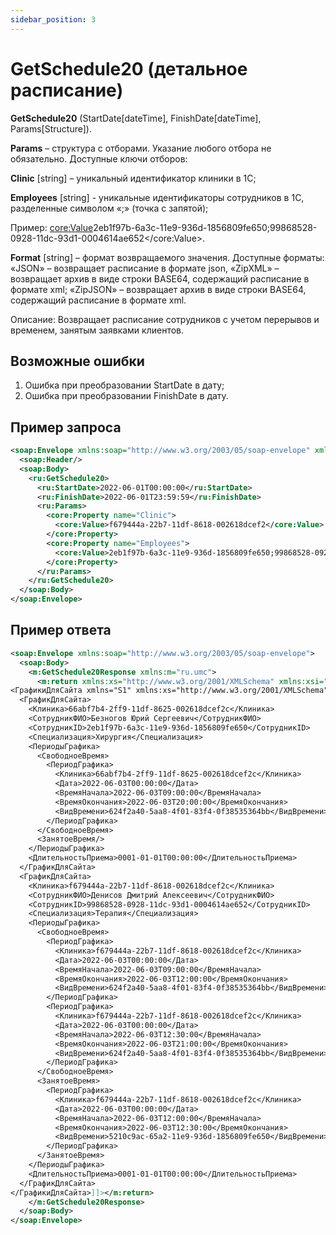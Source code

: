 ```yaml
---
sidebar_position: 3
---
```


# GetSchedule20 (детальное расписание)

**GetSchedule20** (StartDate[dateTime], FinishDate[dateTime], Params[Structure]).

**Params** – структура с отборами. Указание любого отбора не обязательно. Доступные ключи отборов:

**Clinic** [string] – уникальный идентификатор клиники в 1С;

**Employees** [string] - уникальные идентификаторы сотрудников в 1С, разделенные символом «;» (точка с запятой);

Пример: <core:Value>2eb1f97b-6a3c-11e9-936d-1856809fe650;99868528-0928-11dc-93d1-0004614ae652</core:Value>.

**Format** [string] – формат возвращаемого значения. Доступные форматы: «JSON» – возвращает расписание в формате json, «ZipXML» – возвращает архив в виде строки BASE64, содержащий расписание в формате xml; «ZipJSON» – возвращает архив в виде строки BASE64, содержащий расписание в формате xml.

Описание: Возвращает расписание сотрудников с учетом перерывов и временем, занятым заявками клиентов.

## Возможные ошибки

1. Ошибка при преобразовании StartDate в дату;
2. Ошибка при преобразовании FinishDate в дату.

## Пример запроса

```xml
<soap:Envelope xmlns:soap="http://www.w3.org/2003/05/soap-envelope" xmlns:ru="ru.umc" xmlns:core="http://v8.1c.ru/8.1/data/core">
  <soap:Header/>
  <soap:Body>
    <ru:GetSchedule20>
      <ru:StartDate>2022-06-01T00:00:00</ru:StartDate>
      <ru:FinishDate>2022-06-01T23:59:59</ru:FinishDate>
      <ru:Params>
        <core:Property name="Clinic">
          <core:Value>f679444a-22b7-11df-8618-002618dcef2</core:Value>
        </core:Property>
        <core:Property name="Employees">
          <core:Value>2eb1f97b-6a3c-11e9-936d-1856809fe650;99868528-0928-11dc-93d1-0004614ae652</core:Value>
        </core:Property>
      </ru:Params>
    </ru:GetSchedule20>
  </soap:Body>
</soap:Envelope>
```

## Пример ответа

```xml
<soap:Envelope xmlns:soap="http://www.w3.org/2003/05/soap-envelope">
  <soap:Body>
    <m:GetSchedule20Response xmlns:m="ru.umc">
      <m:return xmlns:xs="http://www.w3.org/2001/XMLSchema" xmlns:xsi="http://www.w3.org/2001/XMLSchema-instance"><![CDATA[<?xml version="1.0"?>
<ГрафикиДляСайта xmlns="S1" xmlns:xs="http://www.w3.org/2001/XMLSchema" xmlns:xsi="http://www.w3.org/2001/XMLSchema-instance">
  <ГрафикДляСайта>
    <Клиника>66abf7b4-2ff9-11df-8625-002618dcef2c</Клиника>
    <СотрудникФИО>Безногов Юрий Сергеевич</СотрудникФИО>
    <СотрудникID>2eb1f97b-6a3c-11e9-936d-1856809fe650</СотрудникID>
    <Специализация>Хирургия</Специализация>
    <ПериодыГрафика>
      <СвободноеВремя>
        <ПериодГрафика>
          <Клиника>66abf7b4-2ff9-11df-8625-002618dcef2c</Клиника>
          <Дата>2022-06-03T00:00:00</Дата>
          <ВремяНачала>2022-06-03T09:00:00</ВремяНачала>
          <ВремяОкончания>2022-06-03T20:00:00</ВремяОкончания>
          <ВидВремени>624f2a40-5aa8-4f01-83f4-0f38535364bb</ВидВремени>
        </ПериодГрафика>
      </СвободноеВремя>
      <ЗанятоеВремя/>
    </ПериодыГрафика>
    <ДлительностьПриема>0001-01-01T00:00:00</ДлительностьПриема>
  </ГрафикДляСайта>
  <ГрафикДляСайта>
    <Клиника>f679444a-22b7-11df-8618-002618dcef2c</Клиника>
    <СотрудникФИО>Денисов Дмитрий Алексеевич</СотрудникФИО>
    <СотрудникID>99868528-0928-11dc-93d1-0004614ae652</СотрудникID>
    <Специализация>Терапия</Специализация>
    <ПериодыГрафика>
      <СвободноеВремя>
        <ПериодГрафика>
          <Клиника>f679444a-22b7-11df-8618-002618dcef2c</Клиника>
          <Дата>2022-06-03T00:00:00</Дата>
          <ВремяНачала>2022-06-03T09:00:00</ВремяНачала>
          <ВремяОкончания>2022-06-03T12:00:00</ВремяОкончания>
          <ВидВремени>624f2a40-5aa8-4f01-83f4-0f38535364bb</ВидВремени>
        </ПериодГрафика>
        <ПериодГрафика>
          <Клиника>f679444a-22b7-11df-8618-002618dcef2c</Клиника>
          <Дата>2022-06-03T00:00:00</Дата>
          <ВремяНачала>2022-06-03T12:30:00</ВремяНачала>
          <ВремяОкончания>2022-06-03T21:00:00</ВремяОкончания>
          <ВидВремени>624f2a40-5aa8-4f01-83f4-0f38535364bb</ВидВремени>
        </ПериодГрафика>
      </СвободноеВремя>
      <ЗанятоеВремя>
        <ПериодГрафика>
          <Клиника>f679444a-22b7-11df-8618-002618dcef2c</Клиника>
          <Дата>2022-06-03T00:00:00</Дата>
          <ВремяНачала>2022-06-03T12:00:00</ВремяНачала>
          <ВремяОкончания>2022-06-03T12:30:00</ВремяОкончания>
          <ВидВремени>5210c9ac-65a2-11e9-936d-1856809fe650</ВидВремени>
        </ПериодГрафика>
      </ЗанятоеВремя>
    </ПериодыГрафика>
    <ДлительностьПриема>0001-01-01T00:00:00</ДлительностьПриема>
  </ГрафикДляСайта>
</ГрафикиДляСайта>]]></m:return>
    </m:GetSchedule20Response>
  </soap:Body>
</soap:Envelope>
```